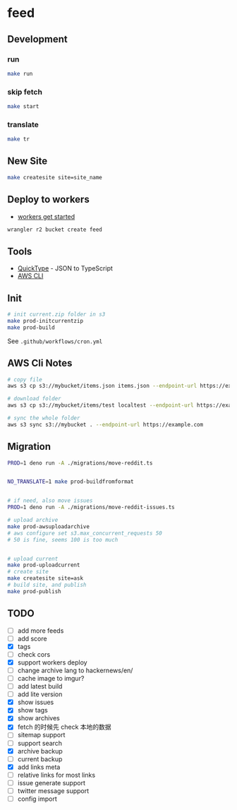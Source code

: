 # feed

## Development

### run

```bash
make run
```

### skip fetch

```bash
make start
```

### translate

```bash
make tr
```

## New Site

```bash
make createsite site=site_name
```

## Deploy to workers

- [workers get started](https://developers.cloudflare.com/workers/get-started/guide/)

```bash
wrangler r2 bucket create feed
```

## Tools

- [QuickType](https://app.quicktype.io/) - JSON to TypeScript
- [AWS CLI](https://docs.aws.amazon.com/cli/latest/userguide/getting-started-install.html)

## Init

```bash
# init current.zip folder in s3
make prod-initcurrentzip
make prod-build
```

See `.github/workflows/cron.yml`

## AWS Cli Notes

```bash
# copy file
aws s3 cp s3://mybucket/items.json items.json --endpoint-url https://example.com

# download folder
aws s3 cp s3://mybucket/items/test localtest --endpoint-url https://example.com --recursive

# sync the whole folder
aws s3 sync s3://mybucket . --endpoint-url https://example.com
```

## Migration

```bash
PROD=1 deno run -A ./migrations/move-reddit.ts


NO_TRANSLATE=1 make prod-buildfromformat


# if need, also move issues
PROD=1 deno run -A ./migrations/move-reddit-issues.ts

# upload archive
make prod-awsuploadarchive
# aws configure set s3.max_concurrent_requests 50
# 50 is fine, seems 100 is too much


# upload current
make prod-uploadcurrent
# create site
make createsite site=ask
# build site, and publish
make prod-publish
```

## TODO

- [ ] add more feeds
- [ ] add score
- [x] tags
- [ ] check cors
- [x] support workers deploy
- [ ] change archive lang to hackernews/en/
- [ ] cache image to imgur?
- [ ] add latest build
- [ ] add lite version
- [x] show issues
- [x] show tags
- [x] show archives
- [x] fetch 的时候先 check 本地的数据
- [ ] sitemap support
- [ ] support search
- [x] archive backup
- [ ] current backup
- [x] add links meta
- [ ] relative links for most links
- [ ] issue generate support
- [ ] twitter message support
- [ ] config import
